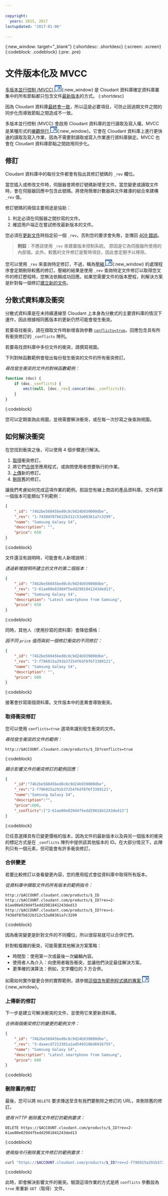 ```yaml
---

copyright:
  years: 2015, 2017
lastupdated: "2017-01-06"

---
```


{:new_window: target="_blank"}
{:shortdesc: .shortdesc}
{:screen: .screen}
{:codeblock: .codeblock}
{:pre: .pre}

# 文件版本化及 MVCC

[多版本並行控制 (MVCC) ![外部鏈結圖示](../images/launch-glyph.svg "外部鏈結圖示")](https://en.wikipedia.org/wiki/Multiversion_concurrency_control){:new_window} 是 Cloudant 資料庫確定資料庫叢集中的所有節點都只包含文件[最新版本](../api/document.html)的方式。
{:shortdesc}

因為 Cloudant 資料庫[最終會一致](cap_theorem.html)，所以這是必要項目，可防止因過期文件之間的同步化而導致節點之間造成不一致。

多版本並行控制 (MVCC) 會啟用 Cloudant 資料庫的並行讀取及寫入權。MVCC 是某種形式的[樂觀併行 ![外部鏈結圖示](../images/launch-glyph.svg "外部鏈結圖示")](http://en.wikipedia.org/wiki/Optimistic_concurrency_control){:new_window}。它會在 Cloudant 資料庫上進行更快速的讀取及寫入作業，因為不需要對讀取或寫入作業進行資料庫鎖定。MVCC 也會在 Cloudant 資料庫節點之間啟用同步化。

## 修訂

Cloudant 資料庫中的每份文件都會有指出其修訂號碼的 `_rev` 欄位。

當您插入或修改文件時，伺服器會將修訂號碼新增至文件。當您變更或讀取文件時，會在伺服器回應中包含此號碼。將使用簡單計數器與文件雜湊的組合來建構 `_rev` 值。

修訂號碼的兩個主要用途是協助：

1.  判定必須在伺服器之間抄寫的文件。
2.  確認用戶端正在嘗試修改最新版本的文件。

您必須在[更新文件](../api/document.html#update)時指定前一個 `_rev`，否則您的要求會失敗，並傳回 [409 錯誤](../api/http.html#409)。

>   **附註**：不應該使用 `_rev` 來建置版本控制系統。
    原因是它為伺服器所使用的內部值。此外，較舊的文件修訂是暫時項目，因此會定期予以移除。

您可以使用 `_rev` 來查詢特定修訂，不過，稱為[壓縮 ![外部鏈結圖示](../images/launch-glyph.svg "外部鏈結圖示")](http://en.wikipedia.org/wiki/Data_compaction){:new_window} 的處理程序會定期刪除較舊的修訂。壓縮的結果是使用 `_rev` 查詢特定文件修訂以取得您文件的修訂歷程時，您無法依賴成功回應。如果您需要文件的版本歷程，則解決方案是針對每一個修訂[建立新的文件](../api/document.html#documentCreate)。

## 分散式資料庫及衝突

分散式資料庫是在未持續連線至 Cloudant 上本身為分散式的主要資料庫的情況下運作，因此根據相同舊版本的更新仍然可能會發生衝突。

若要尋找衝突，請在擷取文件時新增查詢參數 [`conflicts=true`](../api/database.html#get-changes)。回應包含具有所有衝突修訂的 `_conflicts` 陣列。

若要尋找資料庫中多份文件的衝突，請撰寫視圖。

下列對映函數範例會發出每份發生衝突的文件的所有衝突修訂。

_尋找發生衝突的文件的對映函數範例：_

```javascript
function (doc) {
    if (doc._conflicts) {
        emit(null, [doc._rev].concat(doc._conflicts));
    }
}
```
{:codeblock}

您可以定期查詢此視圖，並視需要解決衝突，或在每一次抄寫之後查詢視圖。

## 如何解決衝突

在您找到衝突之後，可以使用 4 個步驟進行解決。

1.  [取得](#get-conflicting-revisions)衝突修訂。
2.  將它們[合併](#merge-the-changes)至應用程式，或詢問使用者想要執行的作業。
3.  [上傳](#upload-the-new-revision)新的修訂。
4.  [刪除](#delete-old-revisions)舊的修訂。

讓我們考慮如何完成這項作業的範例。假設您有線上商店的產品資料庫。文件的第一個版本可能類似下列範例：

```json
{
    "_id": "74b2be56045bed0c8c9d24b939000dbe",
    "_rev": "1-7438df87b632b312c53a08361a7c3299",
    "name": "Samsung Galaxy S4",
    "description": "",
    "price": 650
}
```
{:codeblock}

文件還沒有說明時，可能會有人新增說明：

_透過新增說明所建立的文件的第二個版本：_

```json
{
    "_id": "74b2be56045bed0c8c9d24b939000dbe",
    "_rev": "2-61ae00e029d4f5edd2981841243ded13",
    "name": "Samsung Galaxy S4",
    "description": "Latest smartphone from Samsung",
    "price": 650
}
```
{:codeblock}

同時，其他人（使用抄寫的資料庫）會降低價格：

_因不同 `price` 值而與前一個修訂衝突的不同修訂：_

```json
{
    "_id": "74b2be56045bed0c8c9d24b939000dbe",
    "_rev": "2-f796915a291b37254f6df8f6f3389121",
    "name": "Samsung Galaxy S4",
    "description": "",
    "price": 600
}
```
{:codeblock}

接著會抄寫兩個資料庫。文件版本中的差異會導致衝突。

### 取得衝突修訂

您可以使用 `conflicts=true` 選項來識別發生衝突的文件。

_尋找發生衝突的文件的範例：_

```http
http://$ACCOUNT.cloudant.com/products/$_ID?conflicts=true
```
{:codeblock}

_顯示影響文件的衝突修訂的範例回應：_

```json
{
    "_id":"74b2be56045bed0c8c9d24b939000dbe",
    "_rev":"2-f796915a291b37254f6df8f6f3389121",
    "name":"Samsung Galaxy S4",
    "description":"",
    "price":600,
    "_conflicts":["2-61ae00e029d4f5edd2981841243ded13"]
}
```
{:codeblock}

已任意選擇具有已變更價格的版本，因為文件的最新版本以及與另一個版本的衝突的標記方式是在 `_conflicts` 陣列中提供該其他版本的 ID。在大部分情況下，此陣列只有一個元素，但可能會有許多衝突修訂。

### 合併變更

若要比較修訂以查看變更內容，您的應用程式會從資料庫中取得所有版本。

_從資料庫中擷取文件的所有版本的範例指令：_

```http
http://$ACCOUNT.cloudant.com/products/$_ID
http://$ACCOUNT.cloudant.com/products/$_ID?rev=2-61ae00e029d4f5edd2981841243ded13
http://$ACCOUNT.cloudant.com/products/$_ID?rev=1-7438df87b632b312c53a08361a7c3299
```
{:codeblock}

因為衝突變更是針對文件的不同欄位，所以很容易就可以合併它們。

針對較複雜的衝突，可能需要其他解決方案策略：

*   時間型：使用第一次或最後一次編輯內容。
*   使用者人為介入：向使用者報告衝突，並讓他們決定最佳解決方案。
*   更準確的演算法：例如，文字欄位的 3 方合併。

如需如何實作變更合併的實際範例，請參閱[這個含有範例程式碼的專案 ![外部鏈結圖示](../images/launch-glyph.svg "外部鏈結圖示")](https://github.com/glynnbird/deconflict){:new_window}。

### 上傳新的修訂

下一步是建立可解決衝突的文件，並使用它來更新資料庫。

_合併兩個衝突修訂的變更的範例文件：_

```json
{
    "_id": "74b2be56045bed0c8c9d24b939000dbe",
    "_rev": "3-daaecd7213301a1ad5493186d6916755",
    "name": "Samsung Galaxy S4",
    "description": "Latest smartphone from Samsung",
    "price": 600
}
```
{:codeblock}

### 刪除舊的修訂

最後，您可以將 `DELETE` 要求傳送至含有我們要刪除之修訂的 URL，來刪除舊的修訂。

_使用 HTTP 刪除舊文件修訂的範例要求：_

```http
DELETE https://$ACCOUNT.cloudant.com/products/$_ID?rev=2-61ae00e029d4f5edd2981841243ded13
```
{:codeblock}

_使用指令行刪除舊文件修訂的範例要求：_

```sh
curl "https://$ACCOUNT.cloudant.com/products/$_ID?rev=2-f796915a291b37254f6df8f6f3389121" -X DELETE
```
{:codeblock}

此時，即會解決影響文件的衝突。驗證這項作業的方式是將 `conflicts` 參數設為 `true` 來重新 `GET`（取得）文件。
